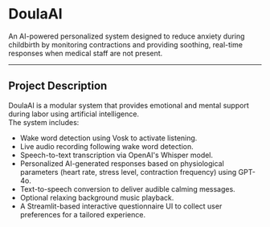 # DoulaAI

An AI-powered personalized system designed to reduce anxiety during childbirth by monitoring contractions and providing soothing, real-time responses when medical staff are not present.

---

## Project Description

DoulaAI is a modular system that provides emotional and mental support during labor using artificial intelligence.  
The system includes:

- Wake word detection using Vosk to activate listening.
- Live audio recording following wake word detection.
- Speech-to-text transcription via OpenAI's Whisper model.
- Personalized AI-generated responses based on physiological parameters (heart rate, stress level, contraction frequency) using GPT-4o.
- Text-to-speech conversion to deliver audible calming messages.
- Optional relaxing background music playback.
- A Streamlit-based interactive questionnaire UI to collect user preferences for a tailored experience.

